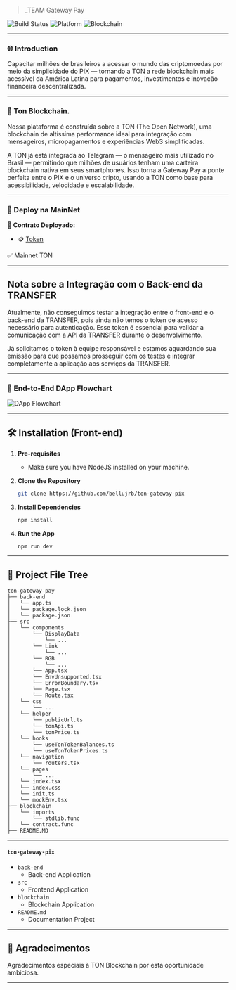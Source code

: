 > _TEAM Gateway Pay

![Build Status](https://img.shields.io/badge/Build-Passing-brightgreen)
![Platform](https://img.shields.io/badge/Platform-Web-blue)
![Blockchain](https://img.shields.io/badge/Blockchain-Ton-blue)

---

### 🌐 Introduction

Capacitar milhões de brasileiros a acessar o mundo das criptomoedas por meio da simplicidade do PIX — tornando a TON a rede blockchain mais acessível da América Latina para pagamentos, investimentos e inovação financeira descentralizada.

---

### 🔴 Ton Blockchain.

Nossa plataforma é construída sobre a TON (The Open Network), uma blockchain de altíssima performance ideal para integração com mensageiros, micropagamentos e experiências Web3 simplificadas.

A TON já está integrada ao Telegram — o mensageiro mais utilizado no Brasil — permitindo que milhões de usuários tenham uma carteira blockchain nativa em seus smartphones. Isso torna a Gateway Pay a ponte perfeita entre o PIX e o universo cripto, usando a TON como base para acessibilidade, velocidade e escalabilidade.

--- 

### 🔗 Deploy na MainNet

📄 **Contrato Deployado:**  

- 🪙 [Token](https://tonviewer.com/UQDBIhmZ3uuX9MzFJmmShZMiLOkwGNk_tsRU_O3yUW-VbOtQ?section=message)

✅ Mainnet TON

---

## Nota sobre a Integração com o Back-end da TRANSFER

Atualmente, não conseguimos testar a integração entre o front-end e o back-end da TRANSFER, pois ainda não temos o token de acesso necessário para autenticação. Esse token é essencial para validar a comunicação com a API da TRANSFER durante o desenvolvimento.

Já solicitamos o token à equipe responsável e estamos aguardando sua emissão para que possamos prosseguir com os testes e integrar completamente a aplicação aos serviços da TRANSFER.

---

### 🔁 End-to-End DApp Flowchart

![DApp Flowchart](https://github.com/user-attachments/assets/702c19d9-dc39-4f37-90fd-d43de226ca42)

---

## 🛠 Installation (Front-end)

1. **Pre-requisites**
    - Make sure you have NodeJS installed on your machine.

2. **Clone the Repository**

    ```bash
    git clone https://github.com/bellujrb/ton-gateway-pix
    ```

3. **Install Dependencies**

    ```bash
    npm install
    ```

4. **Run the App**

    ```bash
    npm run dev
    ```

---

## 📂 Project File Tree
    
```
ton-gateway-pay
├── back-end
│   └── app.ts
│   └── package.lock.json
│   └── package.json
├── src
│   └── components
│       └── DisplayData
│           └── ...
│       └── Link
│           └── ...
│       └── RGB
│           └── ...
│       └── App.tsx
│       └── EnvUnsupported.tsx
│       └── ErrorBoundary.tsx
│       └── Page.tsx
│       └── Route.tsx
│   └── css
│       └── ...
│   └── helper
│       └── publicUrl.ts
│       └── tonApi.ts
│       └── tonPrice.ts
│   └── hooks
│       └── useTonTokenBalances.ts
│       └── useTonTokenPrices.ts
│   └── navigation
│       └── routers.tsx
│   └── pages
│       └── ...
│   └── index.tsx
│   └── index.css
│   └── init.ts
│   └── mockEnv.tsx
├── blockchain
│   └── imports
│       └── stdlib.func
│   └── contract.func
├── README.MD
```
---

#### `ton-gateway-pix`

- `back-end`
    - Back-end Application
- `src`
    - Frontend Application
- `blockchain`
    - Blockchain Application
- `README.md`
    - Documentation Project
 
---

## 🙏 Agradecimentos

Agradecimentos especiais à TON Blockchain por esta oportunidade ambiciosa.

---
